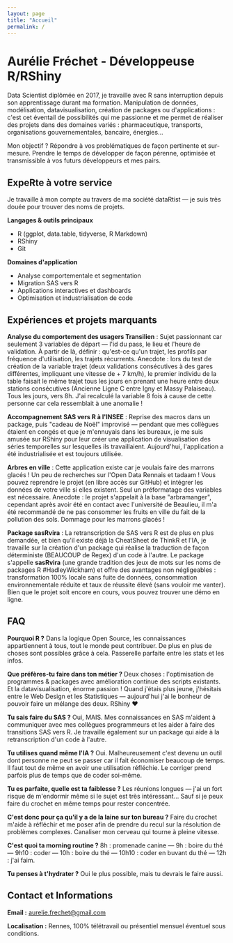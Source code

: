 ```yaml
---
layout: page
title: "Accueil"
permalink: /
---
```


# Aurélie Fréchet - Développeuse R/RShiny

Data Scientist diplômée en 2017, je travaille avec R sans interruption depuis son apprentissage durant ma formation. Manipulation de données, modélisation, datavisualisation, création de packages ou d'applications : c'est cet éventail de possibilités qui me passionne et me permet de réaliser des projets dans des domaines variés : pharmaceutique, transports, organisations gouvernementales, bancaire, énergies...

Mon objectif ? Répondre à vos problématiques de façon pertinente et sur-mesure. Prendre le temps de développer de façon pérenne, optimisée et transmissible à vos futurs développeurs et mes pairs.

## ExpeRte à votre service

Je travaille à mon compte au travers de ma société dataRtist — je suis très douée pour trouver des noms de projets.

**Langages & outils principaux**
- R (ggplot, data.table, tidyverse, R Markdown)
- RShiny
- Git

**Domaines d'application**
- Analyse comportementale et segmentation
- Migration SAS vers R
- Applications interactives et dashboards
- Optimisation et industrialisation de code

## Expériences et projets marquants

**Analyse du comportement des usagers Transilien** : Sujet passionnant car seulement 3 variables de départ — l'id du pass, le lieu et l'heure de validation. À partir de là, définir : qu'est-ce qu'un trajet, les profils par fréquence d'utilisation, les trajets récurrents. Anecdote : lors du test de création de la variable trajet (deux validations consécutives à des gares différentes, impliquant une vitesse de + 7 km/h), le premier individu de la table faisait le même trajet tous les jours en prenant une heure entre deux stations consécutives (Ancienne Ligne C entre Igny et Massy Palaiseau). Tous les jours, vers 8h. J'ai recalculé la variable 8 fois à cause de cette personne car cela ressemblait à une anomalie !

**Accompagnement SAS vers R à l'INSEE** : Reprise des macros dans un package, puis "cadeau de Noël" improvisé — pendant que mes collègues étaient en congés et que je m'ennuyais dans les bureaux, je me suis amusée sur RShiny pour leur créer une application de visualisation des séries temporelles sur lesquelles ils travaillaient. Aujourd'hui, l'application a été industrialisée et est toujours utilisée.

**Arbres en ville** : Cette application existe car je voulais faire des marrons glacés ! Un peu de recherches sur l'Open Data Rennais et tadaam ! Vous pouvez reprendre le projet (en libre accès sur GitHub) et intégrer les données de votre ville si elles existent. Seul un préformatage des variables est nécessaire. Anecdote : le projet s'appelait à la base "arbramanger", cependant après avoir été en contact avec l'université de Beaulieu, il m'a été recommandé de ne pas consommer les fruits en ville du fait de la pollution des sols. Dommage pour les marrons glacés !

**Package sasRvira** : La retranscription de SAS vers R est de plus en plus demandée, et bien qu'il existe déjà la CheatSheet de ThinkR et l'IA, je travaille sur la création d'un package qui réalise la traduction de façon déterministe (BEAUCOUP de Regex) d'un code à l'autre. Le package s'appelle **sasRvira** (une grande tradition des jeux de mots sur les noms de packages R #HadleyWickham) et offre des avantages non négligeables : transformation 100% locale sans fuite de données, consommation environnementale réduite et taux de réussite élevé (sans vouloir me vanter). Bien que le projet soit encore en cours, vous pouvez trouver une démo en ligne.

## FAQ

**Pourquoi R ?** Dans la logique Open Source, les connaissances appartiennent à tous, tout le monde peut contribuer. De plus en plus de choses sont possibles grâce à cela. Passerelle parfaite entre les stats et les infos.

**Que préfères-tu faire dans ton métier ?** Deux choses : l'optimisation de programmes & packages avec amélioration continue des scripts existants. Et la datavisualisation, énorme passion ! Quand j'étais plus jeune, j'hésitais entre le Web Design et les Statistiques — aujourd'hui j'ai le bonheur de pouvoir faire un mélange des deux. RShiny ❤️

**Tu sais faire du SAS ?** Oui, MAIS. Mes connaissances en SAS m'aident à communiquer avec mes collègues programmeurs et les aider à faire des transitions SAS vers R. Je travaille également sur un package qui aide à la retranscription d'un code à l'autre.

**Tu utilises quand même l'IA ?** Oui. Malheureusement c'est devenu un outil dont personne ne peut se passer car il fait économiser beaucoup de temps. Il faut tout de même en avoir une utilisation réfléchie. Le corriger prend parfois plus de temps que de coder soi-même.

**Tu es parfaite, quelle est ta faiblesse ?** Les réunions longues — j'ai un fort risque de m'endormir même si le sujet est très intéressant... Sauf si je peux faire du crochet en même temps pour rester concentrée.

**C'est donc pour ça qu'il y a de la laine sur ton bureau ?** Faire du crochet m'aide à réfléchir et me poser afin de prendre du recul sur la résolution de problèmes complexes. Canaliser mon cerveau qui tourne à pleine vitesse.

**C'est quoi ta morning routine ?** 8h : promenade canine — 9h : boire du thé — 9h10 : coder — 10h : boire du thé — 10h10 : coder en buvant du thé — 12h : j'ai faim.

**Tu penses à t'hydrater ?** Oui le plus possible, mais tu devrais le faire aussi.

## Contact et Informations

**Email :** aurelie.frechet@gmail.com

**Localisation :** Rennes, 100% télétravail ou présentiel mensuel éventuel sous conditions.
